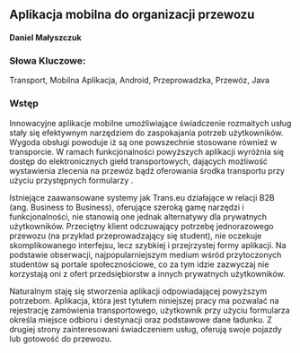 ## Aplikacja mobilna do organizacji przewozu

#### Daniel Małyszczuk

### Słowa Kluczowe:

Transport, Mobilna Aplikacja, Android, Przeprowadzka, Przewóz, Java 

### Wstęp

Innowacyjne aplikacje mobilne umożliwiające świadczenie rozmaitych usług stały się efektywnym narzędziem do
zaspokajania potrzeb użytkowników. Wygoda obsługi powoduje iż są one powszechnie stosowane również w transporcie. W ramach
funkcjonalności powyższych aplikacji wyróżnia się dostęp do elektronicznych giełd transportowych, dających możliwość
wystawienia zlecenia na przewóz bądź oferowania środka transportu przy użyciu przystępnych formularzy . 

Istniejące zaawansowane systemy jak Trans.eu działające w relacji B2B (ang. Business to Business), oferujące szeroką
gamę narzędzi i funkcjonalności, nie stanowią one jednak alternatywy dla prywatnych użytkowników. Przeciętny klient
odczuwający potrzebę jednorazowego przewozu (na przykład przeprowadzający się student), nie oczekuje skomplikowanego
interfejsu, lecz szybkiej i przejrzystej formy aplikacji. Na podstawie obserwacji, najpopularniejszym medium wśród
przytoczonych studentów są portale społecznościowe, co za tym idzie zazwyczaj nie korzystają oni z ofert przedsiębiorstw
a innych prywatnych użytkowników.

Naturalnym staję się stworzenia aplikacji odpowiadającej powyższym potrzebom. Aplikacja, która jest tytułem
niniejszej pracy ma pozwalać na rejestrację zamówienia transportowego, użytkownik przy użyciu formularza określa miejsce
odbioru i destynacji oraz podstawowe dane ładunku. Z drugiej strony zainteresowani świadczeniem usług, oferują swoje pojazdy lub gotowość do przewozu. 

